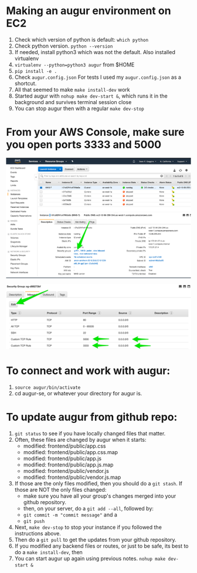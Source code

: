 # Making an augur environment on EC2 
1. Check which version of python is default: `which python`
2. Check python version. `python --version` 
3. If needed, install python3 which was not the default. Also installed virtualenv
3. `virtualenv --python=python3 augur` from $HOME
4. `pip install -e .`
4. Check `augur.config.json` For tests I used my `augur.config.json` as a shortcut. 
5. All that seemed to make `make install-dev` work
6. Started augur with `nohup make dev-start &`, which runs it in the background and survives terminal session close
7. You can stop augur then with a regular `make dev-stop`

# From your AWS Console, make sure you open ports 3333 and 5000

![Select your instance](./images/ec2-1.png)

![Add the ports, and make them open to the world](./images/ec2-2.png)

# To connect and work with augur: 
1. `source augur/bin/activate`
2. cd augur-se, or whatever your directory for augur is.

# To update augur from github repo: 
1. `git status` to see if you have locally changed files that matter.
2. Often, these files are changed by augur when it starts: 
    -   modified:   frontend/public/app.css
    -   modified:   frontend/public/app.css.map
    -   modified:   frontend/public/app.js
    -   modified:   frontend/public/app.js.map
    -   modified:   frontend/public/vendor.js
    -   modified:   frontend/public/vendor.js.map
3. If those are the only files modified, then you should do a `git stash`. If those are NOT the only files changed: 
    - make sure you have all your group's changes merged into your github repository. 
    - then, on your server, do a `git add --all`, followed by: 
    - `git commit -m "commit message"` and a 
    - `git push`
4. Next, `make dev-stop` to stop your instance if you followed the instructions above. 
5. Then do a `git pull` to get the updates from your github repository. 
6. If you modified any backend files or routes, or just to be safe, its best to do a `make install-dev`, then
7. You can start augur up again using previous notes. `nohup make dev-start &`


